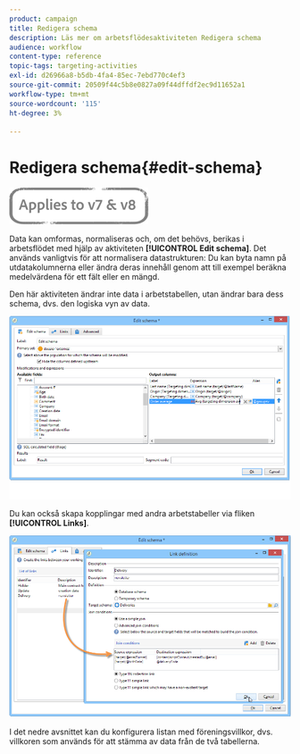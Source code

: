 ```yaml
---
product: campaign
title: Redigera schema
description: Läs mer om arbetsflödesaktiviteten Redigera schema
audience: workflow
content-type: reference
topic-tags: targeting-activities
exl-id: d26966a8-b5db-4fa4-85ec-7ebd770c4ef3
source-git-commit: 20509f44c5b8e0827a09f44dffdf2ec9d11652a1
workflow-type: tm+mt
source-wordcount: '115'
ht-degree: 3%

---
```


# Redigera schema{#edit-schema}

![](../../assets/common.svg)

Data kan omformas, normaliseras och, om det behövs, berikas i arbetsflödet med hjälp av aktiviteten **[!UICONTROL Edit schema]**. Det används vanligtvis för att normalisera datastrukturen: Du kan byta namn på utdatakolumnerna eller ändra deras innehåll genom att till exempel beräkna medelvärdena för ett fält eller en mängd.

Den här aktiviteten ändrar inte data i arbetstabellen, utan ändrar bara dess schema, dvs. den logiska vyn av data.

![](assets/wf_manipulation_box.png)

Du kan också skapa kopplingar med andra arbetstabeller via fliken **[!UICONTROL Links]**.

![](assets/wf_manipulation_box_link_tab.png)

I det nedre avsnittet kan du konfigurera listan med föreningsvillkor, dvs. villkoren som används för att stämma av data från de två tabellerna.
